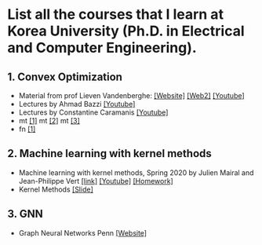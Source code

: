 
# List all the courses that I learn at Korea University (Ph.D. in Electrical and Computer Engineering).
## 1. Convex Optimization
- Material from prof Lieven Vandenberghe: [[Website]](http://www.seas.ucla.edu/~vandenbe/) [[Web2]](https://stanford.edu/class/ee364b/lectures/) [[Youtube]](https://www.youtube.com/watch?v=SsqlMPSX7tk&list=PL8WsPW41L6l7rviIGvIkY0-jn-tM3YSNi&index=3)
- Lectures by Ahmad Bazzi [[Youtube]](https://www.youtube.com/watch?v=SHJuGASZwlE&list=PL-DDW8QIRjNOVxrU2efygBw0xADVOgpmw)
- Lectures by Constantine Caramanis [[Youtube]](https://www.youtube.com/channel/UCSv1_NZITsPl-abaCWtRrJg)
- mt [[1]](https://www.cs.cmu.edu/~ggordon/10725-F12/hws/midterm_sol.pdf) mt [[2]](https://perso.crans.org/besson/publis/mva-2016/MVA_2015-16__Convex_Optimization_Final_Exam_help_notes__Lilian_Besson.2col.en.pdf) mt [[3]](https://sites.math.washington.edu/~burke/crs/408/samples/fe-Guide-W20-sol.pdf)
- fn [[1]](https://ocw.mit.edu/courses/electrical-engineering-and-computer-science/6-079-introduction-to-convex-optimization-fall-2009/exams/MIT6_079F09_final.pdf)

## 2. Machine learning with kernel methods
- Machine learning with kernel methods, Spring 2020 by Julien Mairal and Jean-Philippe Vert [[link]](https://members.cbio.mines-paristech.fr/~jvert/svn/kernelcourse/course/2020mva/) [[Youtube]](https://www.youtube.com/watch?v=IzGS8uKc5E4&list=PLD93kGj6_EdrkNj27AZMecbRlQ1SMkp_o&index=3) [[Homework]](https://perso.crans.org/besson/publis/mva-2016/MVA_2015-16__Kernel_Methods__Homework__Besson_Clement_Zerbib.en.pdf)
- Kernel Methods [[Slide]](http://cs229.stanford.edu/summer2020/cs229-notes3.pdf)
## 3. GNN
- Graph Neural Networks Penn [[Website]](https://gnn.seas.upenn.edu/lectures/)
